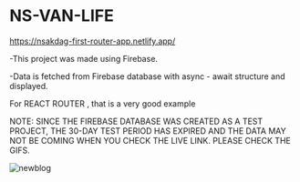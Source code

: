 # NS-VAN-LIFE

https://nsakdag-first-router-app.netlify.app/

-This project was made using Firebase.

-Data is fetched from Firebase database with async - await structure and  displayed.

For REACT ROUTER , that is a very good example

NOTE: SINCE THE FIREBASE DATABASE WAS CREATED AS A TEST PROJECT, THE 30-DAY TEST PERIOD HAS EXPIRED AND THE DATA MAY NOT BE COMING WHEN YOU CHECK THE LIVE LINK. PLEASE CHECK THE GIFS.

![newblog](./gifs/newblog.gif)
